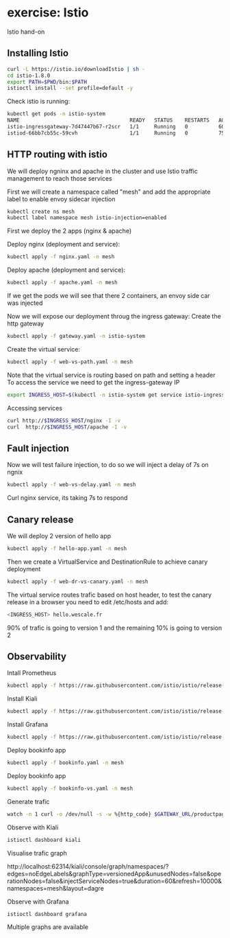 # exercise: Istio

Istio hand-on


## Installing Istio
```sh
curl -L https://istio.io/downloadIstio | sh -
cd istio-1.8.0
export PATH=$PWD/bin:$PATH
istioctl install --set profile=default -y
```

Check istio is running:
```sh
kubectl get pods -n istio-system
NAME                                    READY   STATUS    RESTARTS   AGE
istio-ingressgateway-7d47447b67-r2scr   1/1     Running   0          60s
istiod-66bb7cb55c-59cvh                 1/1     Running   0          75s
```

## HTTP routing with istio
We will deploy ngninx and apache in the cluster and use Istio traffic management to reach those services

First we will create a namespace called "mesh" and add the appropriate label to enable envoy sidecar injection
```sh
kubectl create ns mesh
kubectl label namespace mesh istio-injection=enabled
```

First we deploy the 2 apps (nginx & apache)

Deploy nginx (deployment and service):
```sh
kubectl apply -f nginx.yaml -n mesh
```
Deploy apache (deployment and service):
```sh
kubectl apply -f apache.yaml -n mesh
```

If we get the pods we will see that there 2 containers, an envoy side car was injected

Now we will expose our deployment throug the ingress gateway:
Create the http gateway
```sh
kubectl apply -f gateway.yaml -n istio-system
```
Create the virtual service:
```sh
kubectl apply -f web-vs-path.yaml -n mesh
```
Note that the virtual service is routing based on path and setting a header
To access the service we need to get the ingress-gateway IP
```sh
export INGRESS_HOST=$(kubectl -n istio-system get service istio-ingressgateway -o jsonpath='{.status.loadBalancer.ingress[0].ip}')
```
Accessing services
```sh
curl http://$INGRESS_HOST/nginx -I -v
curl  http://$INGRESS_HOST/apache -I -v
```

## Fault injection

Now we will test failure injection, to do so we will inject a delay of 7s on ngnix
```sh
kubectl apply -f web-vs-delay.yaml -n mesh
```

Curl nginx service, its taking 7s to respond

## Canary release
We will deploy 2 version of hello app
```sh
kubectl apply -f hello-app.yaml -n mesh
```
Then we create a VirtualService and DestinationRule to achieve canary deployment
```sh
kubectl apply -f web-dr-vs-canary.yaml -n mesh
```
The virtual service routes trafic based on host header, to test the canary release in a browser you need to edit /etc/hosts and add:
```sh
<INGRESS_HOST> hello.wescale.fr
```
90% of trafic is going to version 1 and the remaining 10% is going to version 2

## Observability
Intall Prometheus
```sh
kubectl apply -f https://raw.githubusercontent.com/istio/istio/release-1.8/samples/addons/prometheus.yaml
```
Install Kiali
```sh
kubectl apply -f https://raw.githubusercontent.com/istio/istio/release-1.8/samples/addons/kiali.yaml
```
Install Grafana
```sh
kubectl apply -f https://raw.githubusercontent.com/istio/istio/release-1.8/samples/addons/grafana.yaml
```

Deploy bookinfo app
```sh
kubectl apply -f bookinfo.yaml -n mesh
```

Deploy bookinfo app
```sh
kubectl apply -f bookinfo-vs.yaml -n mesh
```

Generate trafic 
```sh
watch -n 1 curl -o /dev/null -s -w %{http_code} $GATEWAY_URL/productpage
```

Observe with Kiali

```sh
istioctl dashboard kiali
```

Visualise trafic graph

http://localhost:62314/kiali/console/graph/namespaces/?edges=noEdgeLabels&graphType=versionedApp&unusedNodes=false&operationNodes=false&injectServiceNodes=true&duration=60&refresh=10000&namespaces=mesh&layout=dagre

Observe with Grafana

```sh
istioctl dashboard grafana
```

Multiple graphs are available 